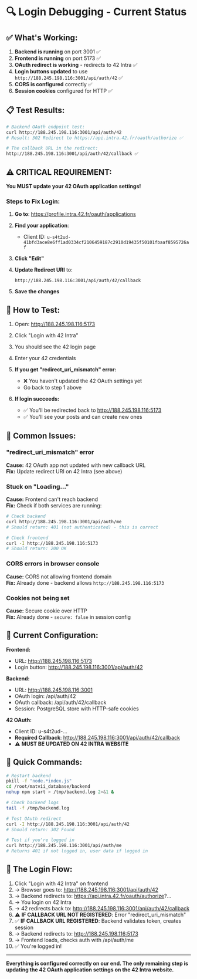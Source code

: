 # 🔍 Login Debugging - Current Status

## ✅ What's Working:

1. **Backend is running** on port 3001 ✅
2. **Frontend is running** on port 5173 ✅  
3. **OAuth redirect is working** - redirects to 42 Intra ✅
4. **Login buttons updated** to use `http://188.245.198.116:3001/api/auth/42` ✅
5. **CORS is configured** correctly ✅
6. **Session cookies** configured for HTTP ✅

## 📋 Test Results:

```bash
# Backend OAuth endpoint test:
curl http://188.245.198.116:3001/api/auth/42
# Result: 302 Redirect to https://api.intra.42.fr/oauth/authorize ✅

# The callback URL in the redirect:
http://188.245.198.116:3001/api/auth/42/callback ✅
```

## ⚠️ CRITICAL REQUIREMENT:

**You MUST update your 42 OAuth application settings!**

### Steps to Fix Login:

1. **Go to**: https://profile.intra.42.fr/oauth/applications

2. **Find your application**: 
   - Client ID: `u-s4t2ud-41bfd3ace8e6ff1ad0334cf2106459187c2910d19435f50101fbaaf8595726af`

3. **Click "Edit"**

4. **Update Redirect URI** to:
   ```
   http://188.245.198.116:3001/api/auth/42/callback
   ```
   
5. **Save the changes**

## 🧪 How to Test:

1. Open: http://188.245.198.116:5173
2. Click "Login with 42 Intra"
3. You should see the 42 login page
4. Enter your 42 credentials
5. **If you get "redirect_uri_mismatch" error:**
   - ❌ You haven't updated the 42 OAuth settings yet
   - Go back to step 1 above

6. **If login succeeds:**
   - ✅ You'll be redirected back to http://188.245.198.116:5173
   - ✅ You'll see your posts and can create new ones

## 🐛 Common Issues:

### "redirect_uri_mismatch" error
**Cause:** 42 OAuth app not updated with new callback URL  
**Fix:** Update redirect URI on 42 Intra (see above)

### Stuck on "Loading..."
**Cause:** Frontend can't reach backend  
**Fix:** Check if both services are running:
```bash
# Check backend
curl http://188.245.198.116:3001/api/auth/me
# Should return: 401 (not authenticated) - this is correct

# Check frontend
curl -I http://188.245.198.116:5173
# Should return: 200 OK
```

### CORS errors in browser console
**Cause:** CORS not allowing frontend domain  
**Fix:** Already done - backend allows `http://188.245.198.116:5173`

### Cookies not being set
**Cause:** Secure cookie over HTTP  
**Fix:** Already done - `secure: false` in session config

## 📝 Current Configuration:

**Frontend:**
- URL: http://188.245.198.116:5173
- Login button: http://188.245.198.116:3001/api/auth/42

**Backend:**
- URL: http://188.245.198.116:3001
- OAuth login: /api/auth/42
- OAuth callback: /api/auth/42/callback
- Session: PostgreSQL store with HTTP-safe cookies

**42 OAuth:**
- Client ID: u-s4t2ud-...
- **Required Callback**: http://188.245.198.116:3001/api/auth/42/callback
- ⚠️ **MUST BE UPDATED ON 42 INTRA WEBSITE**

## 🎯 Quick Commands:

```bash
# Restart backend
pkill -f "node.*index.js"
cd /root/matvii_database/backend
nohup npm start > /tmp/backend.log 2>&1 &

# Check backend logs
tail -f /tmp/backend.log

# Test OAuth redirect
curl -I http://188.245.198.116:3001/api/auth/42
# Should return: 302 Found

# Test if you're logged in
curl http://188.245.198.116:3001/api/auth/me
# Returns 401 if not logged in, user data if logged in
```

## 🚀 The Login Flow:

1. Click "Login with 42 Intra" on frontend
2. → Browser goes to: http://188.245.198.116:3001/api/auth/42
3. → Backend redirects to: https://api.intra.42.fr/oauth/authorize?...
4. → You login on 42 Intra
5. → 42 redirects back to: http://188.245.198.116:3001/api/auth/42/callback
6. ⚠️ **IF CALLBACK URL NOT REGISTERED**: Error "redirect_uri_mismatch"
7. ✅ **IF CALLBACK URL REGISTERED**: Backend validates token, creates session
8. → Backend redirects to: http://188.245.198.116:5173
9. → Frontend loads, checks auth with /api/auth/me
10. ✅ You're logged in!

---

**Everything is configured correctly on our end. The only remaining step is updating the 42 OAuth application settings on the 42 Intra website.**
